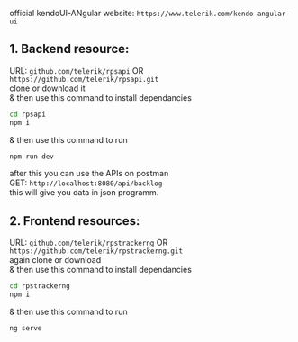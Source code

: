 official kendoUI-ANgular website: `https://www.telerik.com/kendo-angular-ui`    
## 1. Backend resource:  
URL: `github.com/telerik/rpsapi` OR `https://github.com/telerik/rpsapi.git`  
clone or download it  
& then use this command to install dependancies  
```sh
cd rpsapi
npm i
```  
& then use this command to run    
```sh
npm run dev
```  
after this you can use the APIs on postman  
GET: `http://localhost:8080/api/backlog`  
this will give you data in json programm.  

## 2. Frontend resources:  
URL: `github.com/telerik/rpstrackerng` OR `https://github.com/telerik/rpstrackerng.git`  
again clone or download  
& then use this command to install dependancies  
```sh  
cd rpstrackerng
npm i
```  
& then use this command to run    
```sh
ng serve
```  